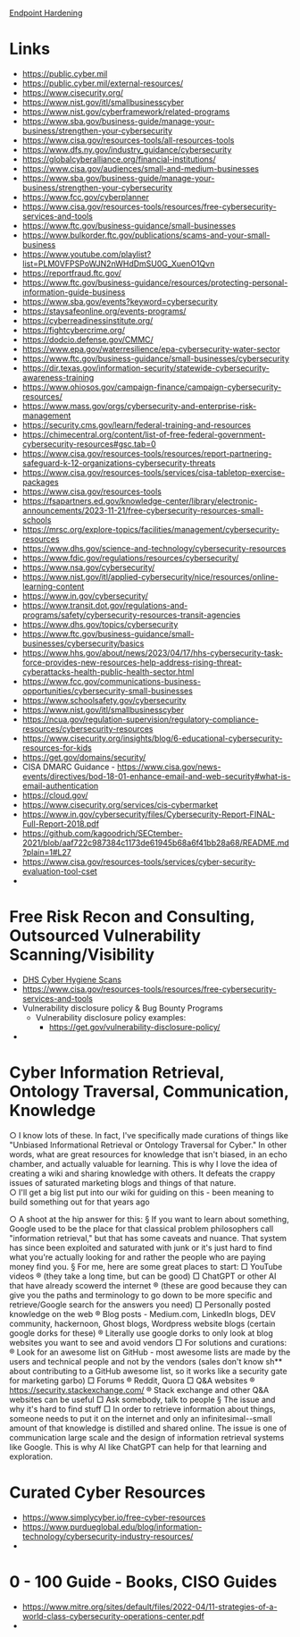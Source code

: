[Endpoint Hardening](Endpoint%20Hardening.md)

# Links
- https://public.cyber.mil
- https://public.cyber.mil/external-resources/
- https://www.cisecurity.org/
- https://www.nist.gov/itl/smallbusinesscyber
- https://www.nist.gov/cyberframework/related-programs 
- https://www.sba.gov/business-guide/manage-your-business/strengthen-your-cybersecurity
- https://www.cisa.gov/resources-tools/all-resources-tools
- https://www.dfs.ny.gov/industry_guidance/cybersecurity
- https://globalcyberalliance.org/financial-institutions/
- https://www.cisa.gov/audiences/small-and-medium-businesses
- https://www.sba.gov/business-guide/manage-your-business/strengthen-your-cybersecurity
- https://www.fcc.gov/cyberplanner
- https://www.cisa.gov/resources-tools/resources/free-cybersecurity-services-and-tools
- https://www.ftc.gov/business-guidance/small-businesses
- https://www.bulkorder.ftc.gov/publications/scams-and-your-small-business
- https://www.youtube.com/playlist?list=PLM0VFPSPoWJN2nWHdDmSU0G_XuenO1Qvn
- https://reportfraud.ftc.gov/
- https://www.ftc.gov/business-guidance/resources/protecting-personal-information-guide-business
- https://www.sba.gov/events?keyword=cybersecurity
- https://staysafeonline.org/events-programs/
- https://cyberreadinessinstitute.org/
- https://fightcybercrime.org/
- https://dodcio.defense.gov/CMMC/
- https://www.epa.gov/waterresilience/epa-cybersecurity-water-sector
- https://www.ftc.gov/business-guidance/small-businesses/cybersecurity
- https://dir.texas.gov/information-security/statewide-cybersecurity-awareness-training
- https://www.ohiosos.gov/campaign-finance/campaign-cybersecurity-resources/
- https://www.mass.gov/orgs/cybersecurity-and-enterprise-risk-management
- https://security.cms.gov/learn/federal-training-and-resources
- https://chimecentral.org/content/list-of-free-federal-government-cybersecurity-resources#gsc.tab=0
- https://www.cisa.gov/resources-tools/resources/report-partnering-safeguard-k-12-organizations-cybersecurity-threats
- https://www.cisa.gov/resources-tools/services/cisa-tabletop-exercise-packages
- https://www.cisa.gov/resources-tools
- https://fsapartners.ed.gov/knowledge-center/library/electronic-announcements/2023-11-21/free-cybersecurity-resources-small-schools
- https://mrsc.org/explore-topics/facilities/management/cybersecurity-resources
- https://www.dhs.gov/science-and-technology/cybersecurity-resources
- https://www.fdic.gov/regulations/resources/cybersecurity/
- https://www.nsa.gov/cybersecurity/
- https://www.nist.gov/itl/applied-cybersecurity/nice/resources/online-learning-content
- https://www.in.gov/cybersecurity/
- https://www.transit.dot.gov/regulations-and-programs/safety/cybersecurity-resources-transit-agencies
- https://www.dhs.gov/topics/cybersecurity
- https://www.ftc.gov/business-guidance/small-businesses/cybersecurity/basics
- https://www.hhs.gov/about/news/2023/04/17/hhs-cybersecurity-task-force-provides-new-resources-help-address-rising-threat-cyberattacks-health-public-health-sector.html
- https://www.fcc.gov/communications-business-opportunities/cybersecurity-small-businesses
- https://www.schoolsafety.gov/cybersecurity
- https://www.nist.gov/itl/smallbusinesscyber
- https://ncua.gov/regulation-supervision/regulatory-compliance-resources/cybersecurity-resources
- https://www.cisecurity.org/insights/blog/6-educational-cybersecurity-resources-for-kids
- https://get.gov/domains/security/
- CISA DMARC Guidance - https://www.cisa.gov/news-events/directives/bod-18-01-enhance-email-and-web-security#what-is-email-authentication
- https://cloud.gov/
- https://www.cisecurity.org/services/cis-cybermarket
- https://www.in.gov/cybersecurity/files/Cybersecurity-Report-FINAL-Full-Report-2018.pdf
- https://github.com/kagoodrich/SECtember-2021/blob/aaf722c987384c1173de61945b68a6f41bb28a68/README.md?plain=1#L27
- https://www.cisa.gov/resources-tools/services/cyber-security-evaluation-tool-cset
- 

# Free Risk Recon and Consulting, Outsourced Vulnerability Scanning/Visibility
- [DHS Cyber Hygiene Scans](https://www.cisa.gov/cyber-hygiene-services)
- https://www.cisa.gov/resources-tools/resources/free-cybersecurity-services-and-tools
- Vulnerability disclosure policy & Bug Bounty Programs
    - Vulnerability disclosure policy examples:
        - https://get.gov/vulnerability-disclosure-policy/
- 

# Cyber Information Retrieval, Ontology Traversal, Communication, Knowledge
○ I know lots of these.  In fact, I've specifically made curations of things like "Unbiased Informational Retrieval or Ontology Traversal for Cyber."  In other words, what are great resources for knowledge that isn't biased, in an echo chamber, and actually valuable for learning.  This is why I love the idea of creating a wiki and sharing knowledge with others.  It defeats the crappy issues of saturated marketing blogs and things of that nature.  
○ I'll get a big list put into our wiki for guiding on this - been meaning to build something out for that years ago

○ A shoot at the hip answer for this:
§ If you want to learn about something, Google used to be the place for that classical problem philosophers call "information retrieval," but that has some caveats and nuance.  That system has since been exploited and saturated with junk or it's just hard to find what you're actually looking for and rather the people who are paying money find you.
§ For me, here are some great places to start:
    □ YouTube videos
        ® (they take a long time, but can be good)
    □ ChatGPT or other AI that have already scowerd the internet
        ® (these are good because they can give you the paths and terminology to go down to be more specific and retrieve/Google search for the answers you need)
    □ Personally posted knowledge on the web
        ® Blog posts - Medium.com, LinkedIn blogs, DEV community, hackernoon, Ghost blogs, Wordpress website blogs (certain google dorks for these)
        ® Literally use google dorks to only look at blog websites you want to see and avoid vendors
    □ For solutions and curations:
        ® Look for an awesome list on GitHub - most awesome lists are made by the users and technical people and not by the vendors (sales don't know sh** about contributing to a GitHub awesome list, so it works like a security gate for marketing garbo)
    □ Forums
        ® Reddit, Quora
    □ Q&A websites
        ® https://security.stackexchange.com/
        ® Stack exchange and other Q&A websites can be useful
    □ Ask somebody, talk to people
§ The issue and why it's hard to find stuff
    □ In order to retrieve information about things, someone needs to put it on the internet and only an infinitesimal--small amount of that knowledge is distilled and shared online.  The issue is one of communication large scale and the design of information retrieval systems like Google.  This is why AI like ChatGPT can help for that learning and exploration.

# Curated Cyber Resources
- https://www.simplycyber.io/free-cyber-resources
- https://www.purdueglobal.edu/blog/information-technology/cybersecurity-industry-resources/
- 

# 0 - 100 Guide - Books, CISO Guides
- https://www.mitre.org/sites/default/files/2022-04/11-strategies-of-a-world-class-cybersecurity-operations-center.pdf
- 


